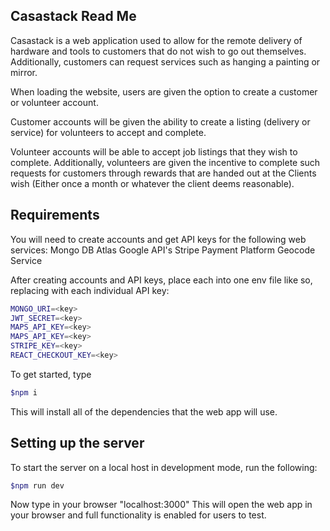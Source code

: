 ## Casastack Read Me 

Casastack is a web application used to allow for the remote delivery of hardware and tools to customers that do not wish to go out themselves. Additionally, customers can request services such as hanging a painting or mirror.

When loading the website, users are given the option to create a customer or volunteer account.

Customer accounts will be given the ability to create a listing (delivery or service) for volunteers to accept and complete.

Volunteer accounts will be able to accept job listings that they wish to complete. Additionally, volunteers are given the incentive to complete such requests for customers through rewards that are handed out at the Clients wish (Either once a month or whatever the client deems reasonable).

## Requirements
You will need to create accounts and get API keys for the following web services:
Mongo DB Atlas
Google API's
Stripe Payment Platform
Geocode Service

After creating accounts and API keys, place each into one env file like so, replacing <key> with each individual API key:
```bash
MONGO_URI=<key>
JWT_SECRET=<key>
MAPS_API_KEY=<key>
MAPS_API_KEY=<key>
STRIPE_KEY=<key>
REACT_CHECKOUT_KEY=<key>
```

To get started, type
```bash
$npm i
```
This will install all of the dependencies that the web app will use.


## Setting up the server

To start the server on a local host in development mode, run the following:
```bash
$npm run dev
```
Now type in your browser "localhost:3000"
This will open the web app in your browser and full functionality is enabled for users to test.
